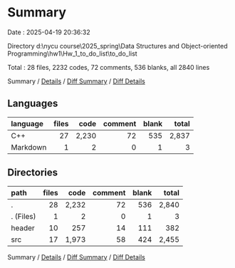 # Summary

Date : 2025-04-19 20:36:32

Directory d:\\nycu course\\2025_spring\\Data Structures and Object-oriented Programming\\hw1\\Hw_1_to_do_list\\to_do_list

Total : 28 files,  2232 codes, 72 comments, 536 blanks, all 2840 lines

Summary / [Details](details.md) / [Diff Summary](diff.md) / [Diff Details](diff-details.md)

## Languages
| language | files | code | comment | blank | total |
| :--- | ---: | ---: | ---: | ---: | ---: |
| C++ | 27 | 2,230 | 72 | 535 | 2,837 |
| Markdown | 1 | 2 | 0 | 1 | 3 |

## Directories
| path | files | code | comment | blank | total |
| :--- | ---: | ---: | ---: | ---: | ---: |
| . | 28 | 2,232 | 72 | 536 | 2,840 |
| . (Files) | 1 | 2 | 0 | 1 | 3 |
| header | 10 | 257 | 14 | 111 | 382 |
| src | 17 | 1,973 | 58 | 424 | 2,455 |

Summary / [Details](details.md) / [Diff Summary](diff.md) / [Diff Details](diff-details.md)